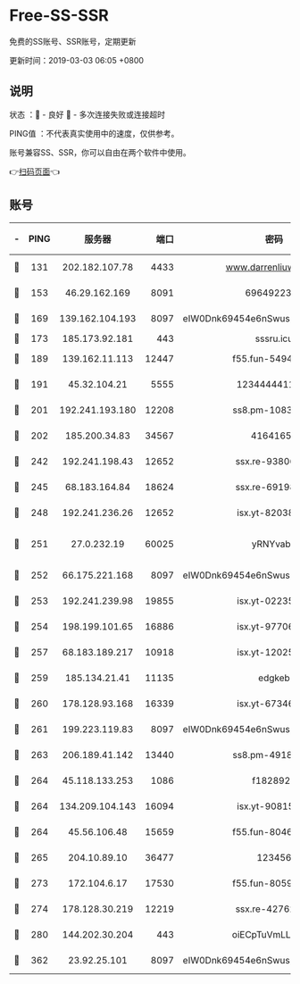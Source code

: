 # Free-SS-SSR

免费的SS账号、SSR账号，定期更新

更新时间：2019-03-03 06:05 +0800

## 说明

状态     ：🙂 - 良好 🙁 - 多次连接失败或连接超时

PING值   ：不代表真实使用中的速度，仅供参考。

账号兼容SS、SSR，你可以自由在两个软件中使用。

👉[扫码页面](https://liesauer.github.io/free-ss-ssr.github.io/)👈

## 账号

|-|PING|服务器|端口|密码|加密方式|区域|
|:----:|:----:|:-----:|-----:|:----:|:----:|:----:|
|🙂|131|202.182.107.78|4433|www.darrenliuwei.com|aes-256-cfb|JP|
|🙂|153|46.29.162.169|8091|6964922356|aes-256-cfb|RU|
|🙂|169|139.162.104.193|8097|eIW0Dnk69454e6nSwuspv9DmS201tQ0D|aes-256-cfb|JP|
|🙂|173|185.173.92.181|443|sssru.icu|rc4-md5|RU|
|🙂|189|139.162.11.113|12447|f55.fun-54942636|aes-256-cfb|SG|
|🙂|191|45.32.104.21|5555|1234444411111|aes-256-cfb|SG|
|🙂|201|192.241.193.180|12208|ss8.pm-10835371|aes-256-cfb|US|
|🙂|202|185.200.34.83|34567|41641651|aes-256-cfb|US|
|🙂|242|192.241.198.43|12652|ssx.re-93806921|aes-256-cfb|US|
|🙂|245|68.183.164.84|18624|ssx.re-69198876|aes-256-cfb|US|
|🙂|248|192.241.236.26|12652|isx.yt-82038040|aes-256-cfb|US|
|🙂|251|27.0.232.19|60025|yRNYvabB|xchacha20-ietf-poly1305|HK|
|🙂|252|66.175.221.168|8097|eIW0Dnk69454e6nSwuspv9DmS201tQ0D|aes-256-cfb|US|
|🙂|253|192.241.239.98|19855|isx.yt-02235156|aes-256-cfb|US|
|🙂|254|198.199.101.65|16886|isx.yt-97706570|aes-256-cfb|US|
|🙂|257|68.183.189.217|10918|isx.yt-12025761|aes-256-cfb|SG|
|🙂|259|185.134.21.41|11135|edgkeb|aes-256-cfb|GB|
|🙂|260|178.128.93.168|16339|isx.yt-67346063|aes-256-cfb|SG|
|🙂|261|199.223.119.83|8097|eIW0Dnk69454e6nSwuspv9DmS201tQ0D|aes-256-cfb|US|
|🙂|263|206.189.41.142|13440|ss8.pm-49181075|aes-256-cfb|SG|
|🙂|264|45.118.133.253|1086|f1828920|aes-256-cfb|SG|
|🙂|264|134.209.104.143|16094|isx.yt-90815095|aes-256-cfb|SG|
|🙂|264|45.56.106.48|15659|f55.fun-80465528|aes-256-cfb|US|
|🙂|265|204.10.89.10|36477|123456|aes-256-cfb|US|
|🙂|273|172.104.6.17|17530|f55.fun-80599240|aes-256-cfb|US|
|🙂|274|178.128.30.219|12219|ssx.re-42762203|aes-256-cfb|SG|
|🙂|280|144.202.30.204|443|oiECpTuVmLLxk4Ts|aes-256-cfb|US|
|🙂|362|23.92.25.101|8097|eIW0Dnk69454e6nSwuspv9DmS201tQ0D|aes-256-cfb|US|
